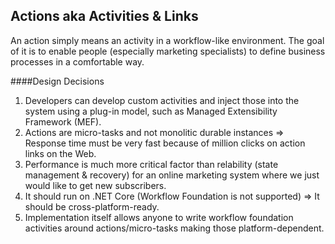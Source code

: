 ﻿## Actions aka Activities & Links

An action simply means an activity in a workflow-like environment. The goal of it is to enable people (especially marketing specialists) to
define business processes in a comfortable way.

####Design Decisions

1. Developers can develop custom activities and inject those into the system using a plug-in model, such as Managed Extensibility Framework (MEF).
2. Actions are micro-tasks and not monolitic durable instances => Response time must be very fast because of million clicks on action links on the Web.
4. Performance is much more critical factor than relability (state management & recovery) for an online marketing system where we just would like to get new subscribers.
5. It should run on .NET Core (Workflow Foundation is not supported) => It should be cross-platform-ready.
6. Implementation itself allows anyone to write workflow foundation activities around actions/micro-tasks making those platform-dependent.